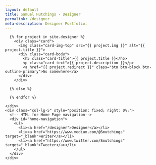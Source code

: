 ```yaml
---
layout: default
title: Samuel Hutchings - Designer
permalink: /designer
meta-description: Designer Portfolio.
---
```


  <div class="container">
  <div class="row full-height">
    <div class="col-lg-7 col-left-scroll">

      {% for project in site.designer %}
        <div class="card">
          <img class="card-img-top" src="{{ project.img }}" alt="{{ project.title }}">
          <div class="card-body">
            <h5 class="card-title">{{ project.title }}</h5>
            <p class="card-text">{{ project.description }}</p>
            <a href="{{ project.redirect }}" class="btn btn-block btn-outline-primary">Go somewhere</a>
          </div>
        </div>

      {% else %}

      {% endfor %}

    </div>
    <div class="col-lg-5" style="position: fixed; right: 0%;">
      <!-- HTML for Home Page navigation-->
      <div id="home-navigation">
        <ul>
          <li><a href="/designer">Designer</a></li>
          <li><a href="https://www.medium.com/@Smutchings" target="_blank">Writer</a></li>
          <li><a href="https://www.twitter.com/Smutchings" target="_blank">Tweeter</a></li>
        </ul>
      </div>
    </div>
  </div>
</div>
